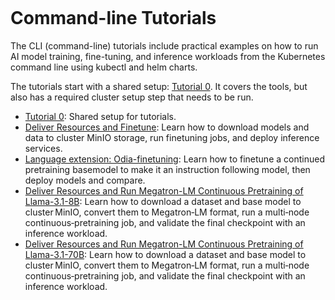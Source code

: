 <!--
Copyright © Advanced Micro Devices, Inc., or its affiliates.

SPDX-License-Identifier: MIT
-->

```{tags} AMD AI Workbench, tutorial, model training
```

# Command-line Tutorials

The CLI (command-line) tutorials include practical examples on how to run AI model training, fine-tuning, and inference workloads from the Kubernetes command line using kubectl and helm charts.

The tutorials start with a shared setup: [Tutorial 0](ai-workloads-docs/tutorials/tutorial-00-prerequisites.md). It covers the tools, but also has a required cluster setup step that needs to be run.

- [Tutorial 0](ai-workloads-docs/tutorials/tutorial-00-prerequisites.md): Shared setup for tutorials.
- [Deliver Resources and Finetune](ai-workloads-docs/tutorials/tutorial-01-deliver-resources-and-finetune.md): Learn how to download models and data to cluster MinIO storage, run finetuning jobs, and deploy inference services.
- [Language extension: Odia-finetuning](ai-workloads-docs/tutorials/tutorial-02-language-extension-finetune.md): Learn how to finetune a continued pretraining basemodel to make it an instruction following model, then deploy models and compare.
- [Deliver Resources and Run Megatron-LM Continuous Pretraining of Llama-3.1-8B](ai-workloads-docs/tutorials/tutorial-03-deliver-resources-and-run-megatron-cpt.md): Learn how to download a dataset and base model to cluster MinIO, convert them to Megatron‑LM format, run a multi‑node continuous‑pretraining job, and validate the final checkpoint with an inference workload.
- [Deliver Resources and Run Megatron-LM Continuous Pretraining of Llama-3.1-70B](ai-workloads-docs/tutorials/tutorial-04-deliver-llama70b-and-run-megatron-cpt-with-tp8-ddp2.md): Learn how to download a dataset and base model to cluster MinIO, convert them to Megatron‑LM format, run a multi‑node continuous‑pretraining job, and validate the final checkpoint with an inference workload.

